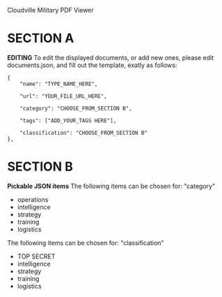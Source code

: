 Cloudville Military PDF Viewer

# SECTION A
**EDITING**
To edit the displayed documents, or add new ones, please edit documents.json, and fill out the template, exatly as follows:

    {
        "name": "TYPE_NAME_HERE",
        
        "url": "YOUR_FILE_URL_HERE",
        
        "category": "CHOOSE_FROM_SECTION B",
        
        "tags": ["ADD_YOUR_TAGS HERE"],
        
        "classification": "CHOOSE_FROM_SECTION B"
    },
     

  # SECTION B

  **Pickable JSON items**
  The following items can be chosen for: "category"
  * operations
  * intelligence
  * strategy
  * training
  * logistics

  The following items can be chosen for: "classification"
  * TOP SECRET
  * intelligence
  * strategy
  * training
  * logistics
